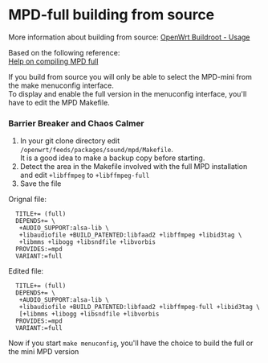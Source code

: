# MPD-full building from source

More information about building from source: [OpenWrt Buildroot - Usage](/docs/guide-developer/toolchain/start "docs:guide-developer:toolchain:start")

Based on the following reference:  
[Help on compiling MPD full](https://forum.openwrt.org/viewtopic.php?pid=158385#p158385 "https://forum.openwrt.org/viewtopic.php?pid=158385#p158385")

If you build from source you will only be able to select the MPD-mini from the make menuconfig interface.  
To display and enable the full version in the menuconfig interface, you'll have to edit the MPD Makefile.

### Barrier Breaker and Chaos Calmer

1. In your git clone directory edit `/openwrt/feeds/packages/sound/mpd/Makefile`.  
   It is a good idea to make a backup copy before starting.
2. Detect the area in the Makefile involved with the full MPD installation and edit `+libffmpeg` to `+libffmpeg-full`
3. Save the file

Orignal file:

```
  TITLE+= (full)
  DEPENDS+= \
   +AUDIO_SUPPORT:alsa-lib \
   +libaudiofile +BUILD_PATENTED:libfaad2 +libffmpeg +libid3tag \
   +libmms +libogg +libsndfile +libvorbis
  PROVIDES:=mpd
  VARIANT:=full
```

Edited file:

```
  TITLE+= (full)
  DEPENDS+= \
   +AUDIO_SUPPORT:alsa-lib \
   +libaudiofile +BUILD_PATENTED:libfaad2 +libffmpeg-full +libid3tag \
   [+libmms +libogg +libsndfile +libvorbis 
  PROVIDES:=mpd
  VARIANT:=full
```

Now if you start `make menuconfig`, you'll have the choice to build the full or the mini MPD version
